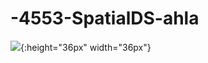 # -4553-SpatialDS-ahla

![](https://scontent-dfw1-1.xx.fbcdn.net/hphotos-xpf1/v/t1.0-9/11863295_10153538208304555_7740790468864933097_n.jpg?oh=80b372b969dea0aa372439e3f58a5945&oe=563A5C8A){:height="36px" width="36px"}
